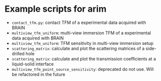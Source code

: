 Example scripts for arim
========================

- ``contact_tfm.py``: contact TFM of a experimental data acquired with BRAIN
- ``multiview_tfm_uniform``: multi-view immersion TFM of a experimental data acquired with BRAIN
- ``multiview_tfm_uniform``: TFM sensitivity in multi-view immersion setup
- ``scattering_matrix``: calculate and plot the scattering matrices of a side-drilled hole
- ``scattering_matrix``: calculate and plot the transmission coefficients at a liquid-solid interface
- ``multiview_tfm_point_source_sensitivity``: deprecated do not use. Will be refactored in the future